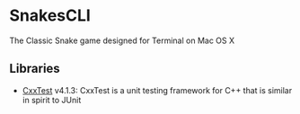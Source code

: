 # SnakesCLI

The Classic Snake game designed for Terminal on Mac OS X

## Libraries

- [CxxTest](http://cxxtest.com/) v4.1.3: CxxTest is a unit testing framework for C++ that is similar in spirit to JUnit